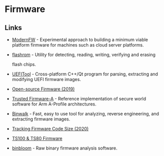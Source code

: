 # Firmware

## Links

* [ModernFW](https://github.com/intel/ModernFW) - Experimental approach to building a minimum viable platform firmware for machines such as cloud server platforms.
* [flashrom](https://github.com/flashrom/flashrom) - Utility for detecting, reading, writing, verifying and erasing

  flash chips.

* [UEFITool](https://github.com/LongSoft/UEFITool) - Cross-platform C++/Qt program for parsing, extracting and modifying UEFI firmware images.
* [Open-source Firmware \(2019\)](https://queue.acm.org/detail.cfm?id=3349301)
* [Trusted Firmware-A](https://github.com/ARM-software/arm-trusted-firmware) - Reference implementation of secure world software for Arm A-Profile architectures.
* [Binwalk](https://github.com/ReFirmLabs/binwalk) - Fast, easy to use tool for analyzing, reverse engineering, and extracting firmware images.
* [Tracking Firmware Code Size \(2020\)](https://interrupt.memfault.com/blog/code-size-deltas)
* [TS100 & TS80 Firmware](https://github.com/Ralim/ts100)
* [binbloom](https://github.com/quarkslab/binbloom) - Raw binary firmware analysis software.

